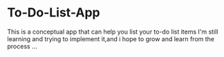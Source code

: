 # To-Do-List-App
This is a conceptual app that can help you list your to-do list items
I'm still learning and trying to implement it,and i hope to grow and learn from the process …
